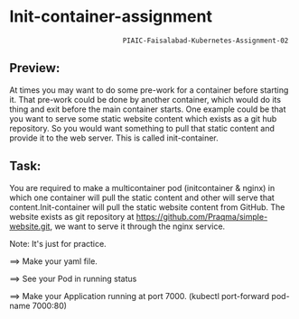 # Init-container-assignment
                                  
                                PIAIC-Faisalabad-Kubernetes-Assignment-02

Preview:
--------
At times you may want to do some pre-work for a container before starting it. That pre-work could be done by another container, which would do its thing and exit before the main container starts. One example could be that you want to serve some static website content which exists as a git hub repository. So you would want something to pull that static content and provide it to the web server. This is called init-container.

Task:
-----
You are required to make a multicontainer pod (initcontainer & nginx) in which one container will pull the static content and other will serve that content.Init-container will pull the static website content from GitHub. The website exists as git repository at https://github.com/Praqma/simple-website.git, we want to serve it through the nginx service.

Note: It's just for practice.

==> Make your yaml file.

==> See your Pod in running status

==> Make your Application running at port 7000. 
    (kubectl port-forward pod-name 7000:80)
